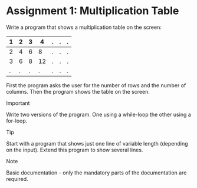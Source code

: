 # Assignment 1: Multiplication Table

Write a program that shows a multiplication table on the screen:

| 1 | 2 | 3 | 4  | . | . | . |
|---|---|---|----|---|---|---|
| 2 | 4 | 6 | 8  | . | . | . |
| 3 | 6 | 8 | 12 | . | . | . |
| . | . | . | .  | . | . | . |

First the program asks the user for the number of rows and the number of columns. Then the program shows the table on the screen.

> [!IMPORTANT]
> Write two versions of the program. One using a while-loop the other using a for-loop.

> [!TIP]
> Start with a program that shows just one line of variable length (depending on the input). Extend this program to show several lines.

> [!NOTE]
> Basic documentation - only the mandatory parts of the documentation are required.

